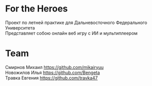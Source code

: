 # For the Heroes
Проект по летней практике для Дальневосточного Федерального Университета <br>
Представляет собою онлайн веб игру с ИИ и мультиплеером

# Team
Смирнов Михаил https://github.com/mikairyuu <br>
Новожилов Илья https://github.com/Bengeta <br>
Травка Евгения https://github.com/travka47
